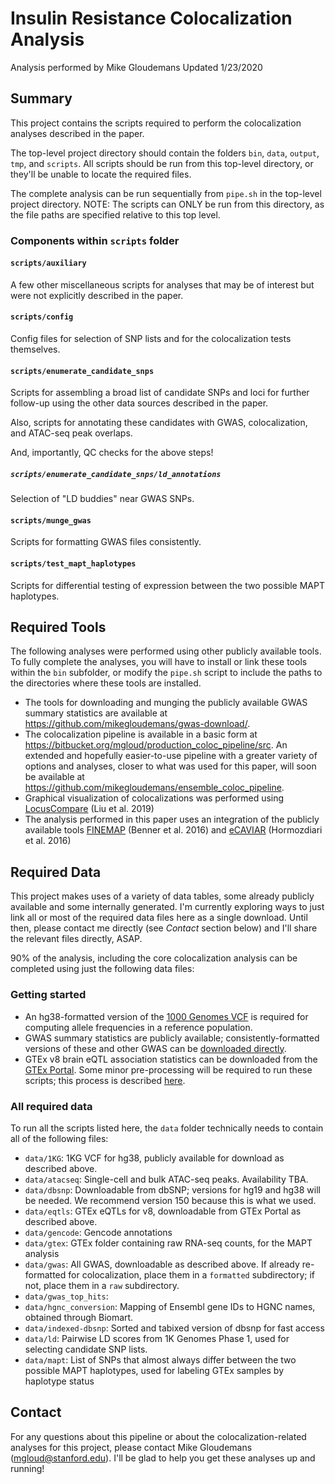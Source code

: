 # Insulin Resistance Colocalization Analysis

Analysis performed by Mike Gloudemans
Updated 1/23/2020

## Summary

This project contains the scripts required to perform the colocalization analyses described in the paper.

The top-level project directory should contain the folders `bin`, `data`, `output`, `tmp`, and `scripts`. All scripts should be
run from this top-level directory, or they'll be unable to locate the required files.

The complete analysis can be run sequentially from `pipe.sh` in the top-level project directory.
NOTE: The scripts can ONLY be run from this directory, as the file paths are specified relative to this
top level.

### Components within `scripts` folder

#### `scripts/auxiliary`

A few other miscellaneous scripts for analyses that may be of interest but were not explicitly described in the paper.



#### `scripts/config`

Config files for selection of SNP lists and for the colocalization tests themselves.

#### `scripts/enumerate_candidate_snps`

Scripts for assembling a broad list of candidate SNPs and loci for further follow-up using the other
data sources described in the paper.

Also, scripts for annotating these candidates with GWAS, colocalization, and ATAC-seq peak overlaps.

And, importantly, QC checks for the above steps!

##### `scripts/enumerate_candidate_snps/ld_annotations`

Selection of "LD buddies" near GWAS SNPs.

#### `scripts/munge_gwas`

Scripts for formatting GWAS files consistently.

#### `scripts/test_mapt_haplotypes`

Scripts for differential testing of expression between the two possible MAPT haplotypes.


## Required Tools

The following analyses were performed using other publicly available tools. To fully complete the
analyses, you will have to install or link these tools within the `bin` subfolder, or modify the
`pipe.sh` script to include the paths to the directories where these tools are installed.

* The tools for downloading and munging the publicly available GWAS summary statistics
are available at https://github.com/mikegloudemans/gwas-download/.
* The colocalization pipeline is available in a basic form at https://bitbucket.org/mgloud/production_coloc_pipeline/src. 
An extended and hopefully easier-to-use pipeline with a greater variety of options and analyses, closer to what was used for this
paper, will soon be available at https://github.com/mikegloudemans/ensemble_coloc_pipeline.
* Graphical visualization of colocalizations was performed using [LocusCompare](https://locuscompare.com) (Liu et al. 2019)
* The analysis performed in this paper uses an integration of the publicly available tools [FINEMAP](http://www.christianbenner.com/) (Benner et al. 2016)
and [eCAVIAR](http://zarlab.cs.ucla.edu/tag/ecaviar/) (Hormozdiari et al. 2016)

## Required Data

This project makes uses of a variety of data tables, some already publicly available
and some internally generated. I'm currently exploring ways to just link all or most of the required
data files here as a single download. Until then, please contact me directly (see _Contact_ section below) and I'll share 
the relevant files directly, ASAP.

90% of the analysis, including the core colocalization analysis can be completed using just the following
data files:

### Getting started

* An hg38-formatted version of the [1000 Genomes VCF](http://ftp.1000genomes.ebi.ac.uk/vol1/ftp/release/20130502/supporting/GRCh38_positions/)
is required for computing allele frequencies in a reference population.
* GWAS summary statistics are publicly available; consistently-formatted versions of these and other GWAS can be [downloaded directly](https://github.com/mikegloudemans/gwas-download).
* GTEx v8 brain eQTL association statistics can be downloaded from the [GTEx Portal](https://gtexportal.org/home/datasets). Some minor pre-processing will be required to run
these scripts; this process is described [here](https://bitbucket.org/mgloud/production_coloc_pipeline/src).

### All required data

To run all the scripts listed here, the `data` folder technically needs to contain all of the following files:

* `data/1KG`: 1KG VCF for hg38, publicly available for download as described above.
* `data/atacseq`: Single-cell and bulk ATAC-seq peaks. Availability TBA.
* `data/dbsnp`: Downloadable from dbSNP; versions for hg19 and hg38 will be needed. We recommend version 150 because this is what we used.
* `data/eqtls`: GTEx eQTLs for v8, downloadable from GTEx Portal as described above.
* `data/gencode`: Gencode annotations 
* `data/gtex`: GTEx folder containing raw RNA-seq counts, for the MAPT analysis
* `data/gwas`: All GWAS, downloadable as described above. If already re-formatted for colocalization, place them in a `formatted` subdirectory; if not, place them in a
   `raw` subdirectory.
* `data/gwas_top_hits`:	
* `data/hgnc_conversion`: Mapping of Ensembl gene IDs to HGNC names, obtained through Biomart.
* `data/indexed-dbsnp`: Sorted and tabixed version of dbsnp for fast access
* `data/ld`: Pairwise LD scores from 1K Genomes Phase 1, used for selecting candidate SNP lists.
* `data/mapt`: List of SNPs that almost always differ between the two possible MAPT haplotypes, used for labeling
GTEx samples by haplotype status

## Contact

For any questions about this pipeline or about the colocalization-related analyses for this project, 
please contact Mike Gloudemans (mgloud@stanford.edu). I'll be glad to help you get these analyses up and running!
